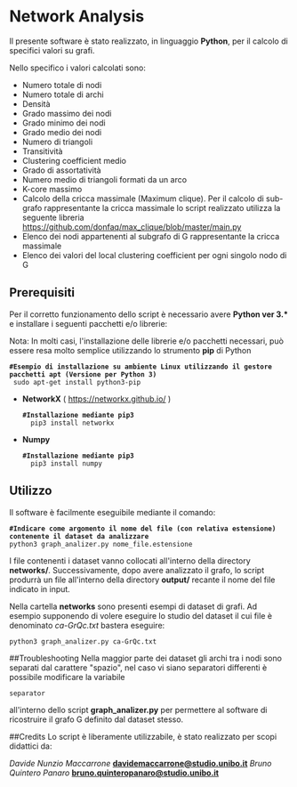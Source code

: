 # Network Analysis

Il presente software è stato realizzato, in linguaggio **Python**, per il calcolo di specifici valori su grafi.

Nello specifico i valori calcolati sono:

- Numero totale di nodi
- Numero totale di archi
- Densità
- Grado massimo dei nodi
- Grado minimo dei nodi
- Grado medio dei nodi
- Numero di triangoli
- Transitività
- Clustering coefficient medio
- Grado di assortatività
- Numero medio di triangoli formati da un arco
- K-core massimo
- Calcolo della cricca massimale (Maximum clique). Per il calcolo di sub-grafo rappresentante la cricca massimale lo script realizzato utilizza la seguente libreria https://github.com/donfaq/max_clique/blob/master/main.py
- Elenco dei nodi appartenenti al subgrafo di G rappresentante la cricca massimale
- Elenco dei valori del local clustering coefficient per ogni singolo nodo di G

## Prerequisiti

Per il corretto funzionamento dello script è necessario avere <b>Python ver 3.* </b> e installare i seguenti pacchetti e/o librerie:

Nota: In molti casi, l'installazione delle librerie e/o pacchetti necessari, può essere resa molto semplice utilizzando lo strumento **pip** di Python

 <pre><code><b>#Esempio di installazione su ambiente Linux utilizzando il gestore pacchetti apt (Versione per Python 3)</b>
 sudo apt-get install python3-pip</code></pre>



- **NetworkX** ( https://networkx.github.io/ )

    <pre><code><b>#Installazione mediante pip3</b>
    pip3 install networkx</code></pre>

- **Numpy**
    <pre><code><b>#Installazione mediante pip3</b>
    pip3 install numpy</code></pre>

## Utilizzo
Il software è facilmente eseguibile mediante il comando:
<pre><code><b>#Indicare come argomento il nome del file (con relativa estensione) contenente il dataset da analizzare</b>
python3 graph_analizer.py nome_file.estensione </code></pre>

I file contenenti i dataset vanno collocati all'interno della directory <b>networks/</b>. Successivamente, dopo avere analizzato il grafo, lo script produrrà un file all'interno della directory <b>output/</b> recante il nome del file indicato in input.

Nella cartella <b>networks</b> sono presenti esempi di dataset di grafi.
Ad esempio supponendo di volere eseguire lo studio del dataset il cui file è denominato <i>ca-GrQc.txt</i> bastera eseguire:
<pre><code>python3 graph_analizer.py ca-GrQc.txt</code></pre>

##Troubleshooting
Nella maggior parte dei dataset gli archi tra i nodi sono separati dal carattere "spazio", nel caso vi siano separatori differenti è possibile modificare la variabile <pre><code>separator</code></pre> all'interno dello script <b>graph_analizer.py</b> per permettere al software di ricostruire il grafo G definito dal dataset stesso.

##Credits
Lo script è liberamente utilizzabile, è stato realizzato per scopi didattici da:

<i>Davide Nunzio Maccarrone</i>  <b>davidemaccarrone@studio.unibo.it</b>
<i>Bruno Quintero Panaro</i> <b>bruno.quinteropanaro@studio.unibo.it</b>
